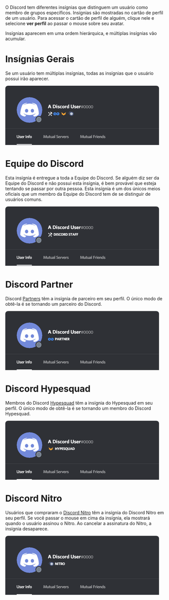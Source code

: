 <!-- TITLE: [PT] Insígnias -->
<!-- SUBTITLE: Informação sobre as várias Insígnias de Usuário do Discord -->

O Discord tem diferentes insígnias que distinguem um usuário como membro de grupos específicos. Insígnias são mostradas no cartão de perfil de um usuário. Para acessar o cartão de perfil de alguém, clique nele e selecione **ver perfil** ao passar o mouse sobre seu avatar.

Insígnias aparecem em uma ordem hierárquica, e múltiplas insígnias vão acumular.

# Insígnias Gerais
Se um usuário tem múltiplas insígnias, todas as insígnias que o usuário possui irão aparecer.

![insigniasGerais](/uploads/badges/generalbadges.png "A General Overview of Badges")

# Equipe do Discord
Esta insígnia é entregue a toda a Equipe do Discord. Se alguém diz ser da Equipe do Discord e não possui esta insígnia, é bem provável que esteja tentando se passar por outra pessoa. Esta insígnia é um dos únicos meios oficiais que um membro da Equipe do Discord tem de se distinguir de usuários comuns.

![insigniaEquipe](/uploads/badges/newstaffbadge.png "A Staff Member's Badge")

# Discord Partner
Discord [Partners](/partner) têm a insígnia de parceiro em seu perfil. O único modo de obtê-la é se tornando um parceiro do Discord.

![Newpartnerbadge](/uploads/badges/newpartnerbadge.png "A Discord Partner Badge")

# Discord Hypesquad
Membros do Discord [Hypesquad](/hypesquad) têm a insígnia do Hypesquad em seu perfil. O único modo de obtê-la é se tornando um membro do Discord Hypesquad.

![Hypesquadbadge](/uploads/badges/newhypesquadbadge.png "A Hypesquad Member's Badge")

# Discord Nitro
Usuários que compraram o [Discord Nitro](/nitro) têm a insígnia do Discord Nitro em seu perfil. Se você passar o mouse em cima da insígnia, ela mostrará quando o usuário assinou o Nitro. Ao cancelar a assinatura do Nitro, a insígnia desaparece.

![Nitrobadge](/uploads/badges/newnitrobadge.png "A Nitro Discord User's Badge")
